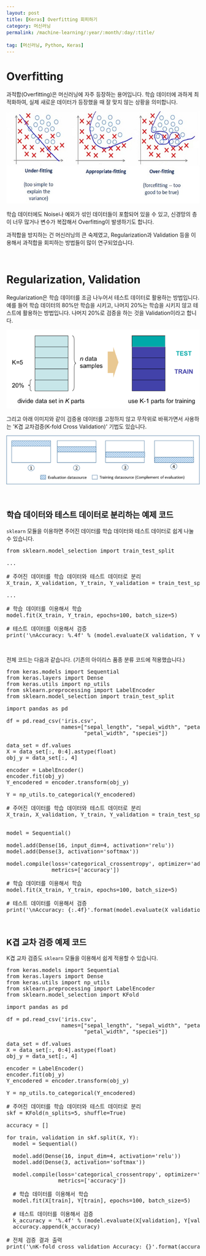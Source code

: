```yaml
---
layout: post
title: [Keras] Overfitting 회피하기
category: 머신러닝
permalink: /machine-learning/:year/:month/:day/:title/

tag: [머신러닝, Python, Keras]
---
```

# Overfitting

과적합(Overfitting)은 머신러닝에 자주 등장하는 용어입니다. 학습 데이터에 과하게 최적화하여, 실제 새로운 데이터가 등장했을 때 잘 맞지 않는 상황을 의미합니다. 

![Image](/assets/machine-learning/014.jpg)

학습 데이터에도 Noise나 예외가 섞인 데이터들이 포함되어 있을 수 있고, 신경망의 층이 너무 많거나 변수가 복잡해서 Overfitting이 발생하기도 합니다.

과적합을 방지하는 건 머신러닝의 큰 숙제였고, Regularization과 Validation 등을 이용해서 과적합을 회피하는 방법들이 많이 연구되었습니다.

<br>

# Regularization, Validation

Regularization은 학습 데이터를 조금 나누어서 테스트 데이터로 활용하는 방법입니다. 예를 들어 학습 데이터의 80%만 학습을 시키고, 나머지 20%는 학습을 시키지 않고 테스트에 활용하는 방법입니다. 나머지 20%로 검증을 하는 것을 Validation이라고 합니다.

![Image](/assets/machine-learning/015.png)

그리고 아래 이미지와 같이 검증용 데이터를 고정하지 않고 무작위로 바꿔가면서 사용하는 'K겹 교차검증(K-fold Cross Validation)' 기법도 있습니다.

![Image](/assets/machine-learning/016.png)

<br>

## 학습 데이터와 테스트 데이터로 분리하는 예제 코드

`sklearn` 모듈을 이용하면 주어진 데이터를 학습 데이터와 테스트 데이터로 쉽게 나눌 수 있습니다.

<pre class="prettyprint">
from sklearn.model_selection import train_test_split

...

# 주어진 데이터를 학습 데이터와 테스트 데이터로 분리
X_train, X_validation, Y_train, Y_validation = train_test_split(X, Y, test_size=0.2)

...

# 학습 데이터를 이용해서 학습
model.fit(X_train, Y_train, epochs=100, batch_size=5)

# 테스트 데이터를 이용해서 검증
print('\nAccuracy: %.4f' % (model.evaluate(X_validation, Y_validation)[1]))
</pre>

<br>

전체 코드는 다음과 같습니다. (기존의 아이리스 품종 분류 코드에 적용했습니다.)

<pre class="prettyprint">
from keras.models import Sequential
from keras.layers import Dense
from keras.utils import np_utils
from sklearn.preprocessing import LabelEncoder
from sklearn.model_selection import train_test_split

import pandas as pd

df = pd.read_csv('iris.csv',
                 names=["sepal_length", "sepal_width", "petal_length",
                        "petal_width", "species"])

data_set = df.values
X = data_set[:, 0:4].astype(float)
obj_y = data_set[:, 4]

encoder = LabelEncoder()
encoder.fit(obj_y)
Y_encodered = encoder.transform(obj_y)

Y = np_utils.to_categorical(Y_encodered)

# 주어진 데이터를 학습 데이터와 테스트 데이터로 분리
X_train, X_validation, Y_train, Y_validation = train_test_split(X, Y,
                                                                test_size=0.2)

model = Sequential()

model.add(Dense(16, input_dim=4, activation='relu'))
model.add(Dense(3, activation='softmax'))

model.compile(loss='categorical_crossentropy', optimizer='adam',
              metrics=['accuracy'])

# 학습 데이터를 이용해서 학습
model.fit(X_train, Y_train, epochs=100, batch_size=5)

# 테스트 데이터를 이용해서 검증
print('\nAccuracy: {:.4f}'.format(model.evaluate(X_validation, Y_validation)[1]))
</pre>

<br>

## K겹 교차 검증 예제 코드

K겹 교차 검증도 `sklearn` 모듈을 이용해서 쉽게 적용할 수 있습니다.

<pre class="prettyprint">
from keras.models import Sequential
from keras.layers import Dense
from keras.utils import np_utils
from sklearn.preprocessing import LabelEncoder
from sklearn.model_selection import KFold

import pandas as pd

df = pd.read_csv('iris.csv',
                 names=["sepal_length", "sepal_width", "petal_length",
                        "petal_width", "species"])

data_set = df.values
X = data_set[:, 0:4].astype(float)
obj_y = data_set[:, 4]

encoder = LabelEncoder()
encoder.fit(obj_y)
Y_encodered = encoder.transform(obj_y)

Y = np_utils.to_categorical(Y_encodered)

# 주어진 데이터를 학습 데이터와 테스트 데이터로 분리
skf = KFold(n_splits=5, shuffle=True)

accuracy = []

for train, validation in skf.split(X, Y):
  model = Sequential()

  model.add(Dense(16, input_dim=4, activation='relu'))
  model.add(Dense(3, activation='softmax'))

  model.compile(loss='categorical_crossentropy', optimizer='adam',
                metrics=['accuracy'])

  # 학습 데이터를 이용해서 학습
  model.fit(X[train], Y[train], epochs=100, batch_size=5)

  # 테스트 데이터를 이용해서 검증
  k_accuracy = '%.4f' % (model.evaluate(X[validation], Y[validation])[1])
  accuracy.append(k_accuracy)

# 전체 검증 결과 출력
print('\nK-fold cross validation Accuracy: {}'.format(accuracy))
</pre>